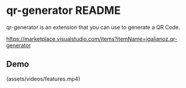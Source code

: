 # qr-generator README

qr-generator is an extension that you can use to generate a QR Code.

https://marketplace.visualstudio.com/items?itemName=jgalianoz.qr-generator

## Demo
(assets/videos/features.mp4)
